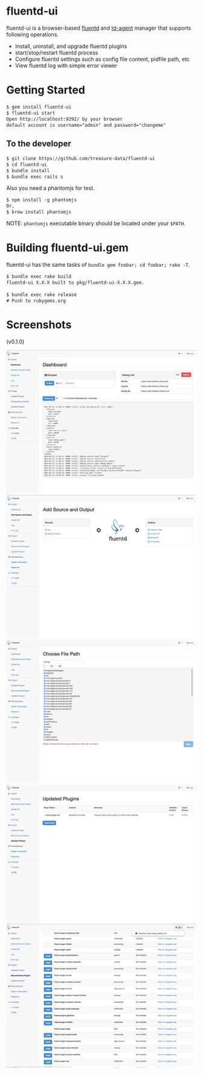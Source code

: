 # fluentd-ui

fluentd-ui is a browser-based [fluentd](http://fluentd.org/) and [td-agent](http://docs.treasuredata.com/articles/td-agent) manager that supports following operations.

* Install, uninstall, and upgrade fluentd plugins
* start/stop/restart fluentd process
* Configure fluentd settings such as config file content, pidfile path, etc
* View fluentd log with simple error viewer

# Getting Started

```console
$ gem install fluentd-ui
$ fluentd-ui start
Open http://localhost:9292/ by your browser
default account is username="admin" and password="changeme"
```

## To the developer

    $ git clone https://github.com/treasure-data/fluentd-ui
    $ cd fluentd-ui
    $ bundle install
    $ bundle exec rails s

Also you need a phantomjs for test.

    $ npm install -g phantomjs
    Or,
    $ brew install phantomjs

NOTE: `phantomjs` executable binary should be located under your `$PATH`.

# Building fluentd-ui.gem

fluentd-ui has the same tasks of `bundle gem foobar; cd foobar; rake -T`.

    $ bundle exec rake build
    fluentd-ui X.X.X built to pkg/fluentd-ui-X.X.X.gem.

    $ bundle exec rake release
    # Push to rubygems.org


# Screenshots

(v0.1.0)

![ss01](./fluentd-ui-ss01.png)
![ss02](./fluentd-ui-ss02.png)
![ss03](./fluentd-ui-ss03.png)
![ss04](./fluentd-ui-ss04.png)
![ss05](./fluentd-ui-ss05.png)
